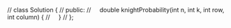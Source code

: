 // class Solution {
// public:
//     double knightProbability(int n, int k, int row, int column) {
//     }
// };
​